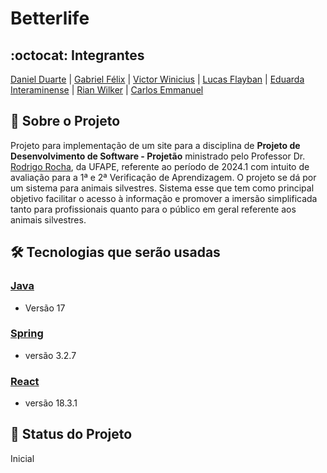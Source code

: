 # Betterlife
## :octocat: Integrantes
[Daniel Duarte](https://github.com/JoseDanielF) | [Gabriel Félix](https://github.com/Bielfla27) | [Victor Winicius](https://github.com/VictorW-dev) | [Lucas Flayban](https://github.com/Flayban) | [Eduarda Interaminense](https://github.com/hodeaven) | [Rian Wilker](https://github.com/RWilker87) | [Carlos Emmanuel](https://github.com/carlosemmanueldev)
## :page_with_curl: Sobre o Projeto
Projeto para implementação de um site para a disciplina de __Projeto de Desenvolvimento de Software - Projetão__ ministrado pelo Professor Dr. [Rodrigo Rocha](https://github.com/rgcrochaa), da UFAPE, referente ao período de 2024.1 com intuito de avaliação para a 1ª e 2ª Verificação de Aprendizagem.
O projeto se dá por um sistema para animais silvestres. Sistema esse que tem como principal objetivo facilitar o acesso à informação e promover a imersão simplificada tanto para profissionais quanto para o público em geral referente aos animais silvestres.

## :hammer_and_wrench: Tecnologias que serão usadas
### [Java](https://www.java.com/pt-BR/)
*   Versão 17
### [Spring](https://spring.io/)
*   versão 3.2.7
### [React](https://react.dev/versions)
*   versão 18.3.1
## :construction: Status do Projeto
Inicial
